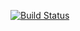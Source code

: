 [![Build Status](https://travis-ci.org/ProPra16/programmierpraktikum-abschlussprojekt-freibier-in-raum-25-23-00-74.svg?branch=master)](https://travis-ci.org/ProPra16/programmierpraktikum-abschlussprojekt-freibier-in-raum-25-23-00-74)